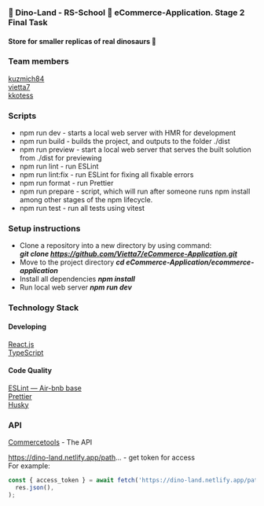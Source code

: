 ### :t-rex: Dino-Land - RS-School 🦥 eCommerce-Application. Stage 2 Final Task

#### Store for smaller replicas of real dinosaurs :sauropod:

### Team members

[kuzmich84](https://github.com/kuzmich84)  
 [vietta7](https://github.com/Vietta7)  
 [kkotess](https://github.com/kkotess)

### Scripts

- npm run dev - starts a local web server with HMR for development
- npm run build - builds the project, and outputs to the folder ./dist
- npm run preview - start a local web server that serves the built solution from ./dist for previewing
- npm run lint - run ESLint
- npm run lint:fix - run ESLint for fixing all fixable errors
- npm run format - run Prettier
- npm run prepare - script, which will run after someone runs npm install among other stages of the npm lifecycle.
- npm run test - run all tests using vitest

### Setup instructions

- Clone a repository into a new directory by using command:  
  **_git clone https://github.com/Vietta7/eCommerce-Application.git_**
- Move to the project directory
  **_cd eCommerce-Application/ecommerce-application_**
- Install all dependencies
  **_npm install_**
- Run local web server
  **_npm run dev_**

### Technology Stack

#### Developing

[React.js](https://react.dev/)  
 [TypeScript](https://www.typescriptlang.org/)

#### Code Quality

[ESLint — Air-bnb base](https://eslint.org/)  
 [Prettier](https://prettier.io/)  
 [Husky](https://typicode.github.io/husky/#/)

### API

[Commercetools](https://docs.commercetools.com/) - The API

https://dino-land.netlify.app/path... - get token for access  
For example:

```js
const { access_token } = await fetch('https://dino-land.netlify.app/path...').then((res) =>
  res.json(),
);
```
